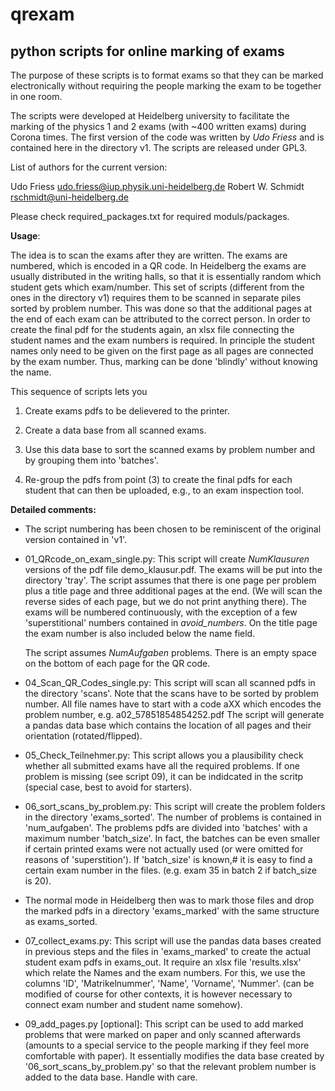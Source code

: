 # qrexam

## python scripts for online marking of exams

The purpose of these scripts is to format exams so that they can be marked electronically 
without requiring the people marking the exam to be together in one room.

The scripts were developed at Heidelberg university to facilitate the marking of the 
physics 1 and 2 exams (with ~400 written exams) during Corona times. The first version of 
the code was written by *Udo Friess* and is contained here in the directory v1. The scripts 
are released under GPL3.

List of authors for the current version:

Udo Friess          udo.friess@iup.physik.uni-heidelberg.de
Robert W. Schmidt   rschmidt@uni-heidelberg.de

Please check required_packages.txt for required moduls/packages.

**Usage**:

The idea is to scan the exams after they are written. The exams are numbered, which is 
encoded in a QR code. In Heidelberg the exams are usually distributed in the writing halls, 
so that it is essentially random which student gets which exam/number. This set of scripts 
(different from the ones in the directory v1) requires them to be scanned in separate piles 
sorted by problem number. This was done so that the additional pages at the end of each 
exam can be attributed to the correct person. In order to create the final pdf for the 
students again, an xlsx file connecting the student names and the exam numbers is required. 
In principle the student names only need to be given on the first page as all pages are 
connected by the exam number. Thus, marking can be done 'blindly' without knowing the name.

This sequence of scripts lets you

1. Create exams pdfs to be delievered to the printer.

2. Create a data base from all scanned exams.

3. Use this data base to sort the scanned exams by problem number and by grouping them into 
   'batches'.

4. Re-group the pdfs from point (3) to create the final pdfs for each
student that can then be uploaded, e.g., to an exam inspection tool.

**Detailed comments:**

- The script numbering has been chosen to be reminiscent of the original version contained 
  in 'v1'.

- 01_QRcode_on_exam_single.py: This script will create *NumKlausuren* versions of the pdf 
  file demo_klausur.pdf. The exams will be put into the directory 'tray'. The script 
  assumes that there is one page per problem plus a title page and three additional pages 
  at the end. (We will scan the reverse sides of each page, but we do not print anything 
  there). The exams will be numbered continuously, with the exception of a few 
  'superstitional' numbers contained in *avoid_numbers*. On the title page the exam number 
  is also included below the name field.

  The script assumes *NumAufgaben* problems. There is an empty space on the bottom of each 
  page for the QR code.

- 04_Scan_QR_Codes_single.py: This script will scan all scanned pdfs in the directory 
  'scans'. Note that the scans have to be sorted by problem number. All file names have to 
  start with a code aXX which encodes the problem number, e.g. a02_57851854854252.pdf The 
  script will generate a pandas data base which contains the location of all pages and 
  their orientation (rotated/flipped).

- 05_Check_Teilnehmer.py: This script allows you a plausibility check whether all submitted 
  exams have all the required problems. If one problem is missing (see script 09), it can 
  be indidcated in the scritp (special case, best to avoid for starters).

- 06_sort_scans_by_problem.py: This script will create the problem folders in the directory 
  'exams_sorted'. The number of problems is contained in 'num_aufgaben'. The problems pdfs 
  are divided into 'batches' with a maximum number 'batch_size'. In fact, the batches can 
  be even smaller if certain printed exams were not actually used (or were omitted for 
  reasons of 'superstition'). If 'batch_size' is known,# it is easy to find a certain exam 
  number in the files. (e.g. exam 35 in batch 2 if batch_size is 20).

- The normal mode in Heidelberg then was to mark those files and drop the marked pdfs in a 
  directory 'exams_marked' with the same structure as exams_sorted.

- 07_collect_exams.py: This script will use the pandas data bases created in previous steps 
  and the files in 'exams_marked' to create the actual student exam pdfs in exams_out. It 
  require an xlsx file 'results.xlsx' which relate the Names and the exam numbers. For 
  this, we use the columns 'ID', 'Matrikelnummer', 'Name', 'Vorname', 'Nummer'. (can be 
  modified of course for other contexts, it is however necessary to connect exam number and 
  student name somehow).

- 09_add_pages.py [optional]: This script can be used to add marked problems that were 
  marked on paper and only scanned afterwards (amounts to a special service to the people 
  marking if they feel more comfortable with paper). It essentially modifies the data base 
  created by '06_sort_scans_by_problem.py' so that the relevant problem number is added to 
  the data base. Handle with care.
